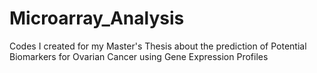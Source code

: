 # Microarray_Analysis

Codes I created for my Master's Thesis about the prediction  of Potential Biomarkers for Ovarian Cancer using Gene Expression Profiles
